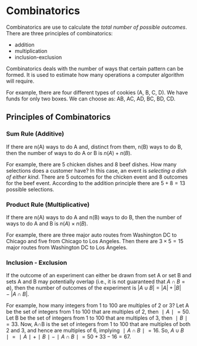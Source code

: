 # Combinatorics

Combinatorics are use to calculate the *total number of possible outcomes*. There are three principles of combinatorics:
* addition
* multiplication
* inclusion-exclusion

Combinatorics deals with the number of ways that certain pattern can be formed. It is used to estimate how many operations a computer algorithm will require.

For example, there are four different types of cookies (A, B, C, D). We have funds for only two boxes. We can choose as: AB, AC, AD, BC, BD, CD.


## Principles of Combinatorics

### Sum Rule (Additive)

If there are n(A) ways to do A and, distinct from them, n(B) ways to do B, then the number of ways to do A or B is $n(A) + n(B)$.

For example, there are 5 chicken dishes and 8 beef dishes. How many selections does a customer have? In this case, an event is *selecting a dish of either kind*. There are 5 outcomes for the chicken event and 8 outcomes for the beef event. According to the addition principle there are $5 + 8 = 13$ possible selections.


### Product Rule (Multiplicative)

If there are n(A) ways to do A and n(B) ways to do B, then the number of ways to do A and B is $n(A) \times n(B)$.

For example, there are three major auto routes from Washington DC to Chicago and five from Chicago to Los Angeles. Then there are $3 \times 5 = 15$ major routes from Washington DC to Los Angeles.

### Inclusion - Exclusion

If the outcome of an experiment can either be drawn from set A or set B and sets A and B may potentially overlap (i.e., it is not guaranteed that $A ∩ B = ∅$), then the number of outcomes of the experiment is $|A ∪ B| = |A| + |B| − |A ∩ B|$.

For example, how many integers from 1 to 100 are multiples of 2 or 3? Let A be the set of integers from 1 to 100 that are multiples of 2, then $∣A∣ = 50$. Let B be the set of integers from 1 to 100 that are multiples of 3, then $∣B∣ = 33$. Now, A∩B is the set of integers from 1 to 100 that are multiples of both 2 and 3, and hence are multiples of 6, implying $∣A ∩ B∣ = 16$. So, $A ∪ B∣ = ∣A∣ + ∣B∣ − ∣A ∩ B∣ = 50 + 33 − 16 = 67$.
